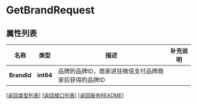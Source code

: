 # GetBrandRequest

## 属性列表

名称 | 类型 | 描述 | 补充说明
------------ | ------------- | ------------- | -------------
**BrandId** | **int64** | 品牌的品牌ID，商家进驻微信支付品牌商家后获得的品牌ID | 

[\[返回类型列表\]](README.md#类型列表)
[\[返回接口列表\]](README.md#接口列表)
[\[返回服务README\]](README.md)


